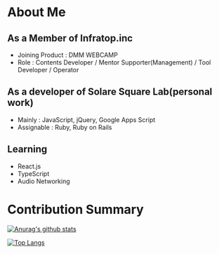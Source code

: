 # About Me
## As a Member of Infratop.inc
- Joining Product : DMM WEBCAMP
- Role : Contents Developer / Mentor Supporter(Management) / Tool Developer / Operator
## As a developer of Solare Square Lab(personal work)
- Mainly : JavaScript, jQuery, Google Apps Script
- Assignable : Ruby, Ruby on Rails
## Learning
- React.js
- TypeScript
- Audio Networking

# Contribution Summary
[![Anurag's github stats](https://github-readme-stats.vercel.app/api?username=solaretech&count_private=true&theme=graywhite)](https://github.com/anuraghazra/github-readme-stats)

[![Top Langs](https://github-readme-stats.vercel.app/api/top-langs/?username=solaretech&count_private=true&theme=graywhite)](https://github.com/anuraghazra/github-readme-stats)

